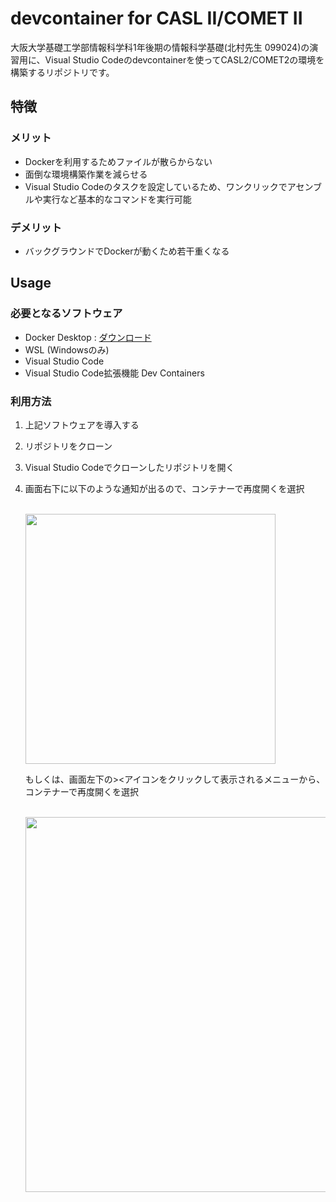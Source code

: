 # devcontainer for CASL II/COMET II
大阪大学基礎工学部情報科学科1年後期の情報科学基礎(北村先生 099024)の演習用に、Visual Studio Codeのdevcontainerを使ってCASL2/COMET2の環境を構築するリポジトリです。

## 特徴
### メリット
- Dockerを利用するためファイルが散らからない
- 面倒な環境構築作業を減らせる
- Visual Studio Codeのタスクを設定しているため、ワンクリックでアセンブルや実行など基本的なコマンドを実行可能
### デメリット
- バックグラウンドでDockerが動くため若干重くなる

## Usage
### 必要となるソフトウェア
- Docker Desktop : [ダウンロード](https://www.docker.com/products/docker-desktop/)
- WSL (Windowsのみ)
- Visual Studio Code
- Visual Studio Code拡張機能 Dev Containers

### 利用方法
1. 上記ソフトウェアを導入する
2. リポジトリをクローン
3. Visual Studio Codeでクローンしたリポジトリを開く
4. 画面右下に以下のような通知が出るので、コンテナーで再度開くを選択
     
   <br>
   <img src="https://github.com/tkhs-dev/devcontainer-CASL2-COMET2/assets/38522336/ae741cff-d7f9-4cc9-a8cc-4e417eed6db1" width="400">
   <br>
     
   もしくは、画面左下の><アイコンをクリックして表示されるメニューから、コンテナーで再度開くを選択
     
   <br>
   <img src="https://github.com/tkhs-dev/devcontainer-CASL2-COMET2/assets/38522336/e715fe92-7762-45c3-adf3-0956f6a5896f" width="600">
   <br>
